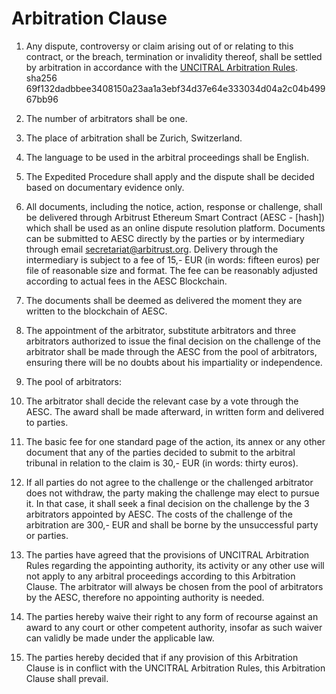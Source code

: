 # Arbitration Clause

1. Any dispute, controversy or claim arising out of or relating to this contract, or the breach, termination or invalidity thereof, shall be settled by arbitration in accordance with the [UNCITRAL Arbitration Rules](https://github.com/arbitrust/arbitrust/blob/master/uncitral-artbitration-rules/uncitral-arbitration-rules-2013-e.pdf). sha256 69f132dadbbee3408150a23aa1a3ebf34d37e64e333034d04a2c04b49967bb96

2. The number of arbitrators shall be one.

3. The place of arbitration shall be Zurich, Switzerland.

4. The language to be used in the arbitral proceedings shall be English.

5. The Expedited Procedure shall apply and the dispute shall be decided based on documentary evidence only.

6. All documents, including the notice, action, response or challenge, shall be delivered through Arbitrust Ethereum Smart Contract (AESC - [hash]) which shall be used as an online dispute resolution platform. Documents can be submitted to AESC directly by the parties or by intermediary through email secretariat@arbitrust.org. Delivery through the intermediary is subject to a fee of 15,- EUR (in words: fifteen euros) per file of reasonable size and format. The fee can be reasonably adjusted according to actual fees in the AESC Blockchain.

7. The documents shall be deemed as delivered the moment they are written to the blockchain of AESC.

8. The appointment of the arbitrator, substitute arbitrators and three arbitrators authorized to issue the final decision on the challenge of the arbitrator shall be made through the AESC from the pool of arbitrators, ensuring there will be no doubts about his impartiality or independence.

9. The pool of arbitrators:

10. The arbitrator shall decide the relevant case by a vote through the AESC. The award shall be made afterward, in written form and delivered to parties.

11. The basic fee for one standard page of the action, its annex or any other document that any of the parties decided to submit to the arbitral tribunal in relation to the claim is 30,- EUR (in words: thirty euros).

12. If all parties do not agree to the challenge or the challenged arbitrator does not withdraw, the party making the challenge may elect to pursue it. In that case, it shall seek a final decision on the challenge by the 3 arbitrators appointed by AESC. The costs of the challenge of the arbitration are 300,- EUR and shall be borne by the unsuccessful party or parties.

13. The parties have agreed that the provisions of UNCITRAL Arbitration Rules regarding the appointing authority, its activity or any other use will not apply to any arbitral proceedings according to this Arbitration Clause. The arbitrator will always be chosen from the pool of arbitrators by the AESC, therefore no appointing authority is needed.

14. The parties hereby waive their right to any form of recourse against an award to any court or other competent authority, insofar as such waiver can validly be made under the applicable law.

15. The parties hereby decided that if any provision of this Arbitration Clause is in conflict with the UNCITRAL Arbitration Rules, this Arbitration Clause shall prevail.
